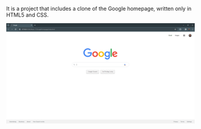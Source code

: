 It is a project that includes a clone of the Google homepage, written only in HTML5 and CSS.

![Alt text](assets/googleclone.png)